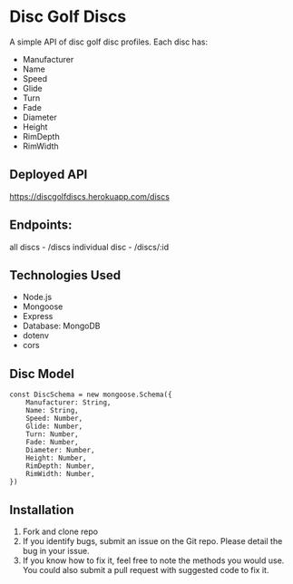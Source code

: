 # Disc Golf Discs
A simple API of disc golf disc profiles.
Each disc has:
 - Manufacturer
 - Name
 - Speed
 - Glide
 - Turn
 - Fade
 - Diameter
 - Height
 - RimDepth
 - RimWidth

## Deployed API <br />
https://discgolfdiscs.herokuapp.com/discs

## Endpoints:

all discs - /discs
individual disc - /discs/:id

## Technologies Used
- Node.js
- Mongoose
- Express
- Database: MongoDB
- dotenv
- cors

## Disc Model

```
const DiscSchema = new mongoose.Schema({
	Manufacturer: String,
	Name: String,
	Speed: Number,
	Glide: Number,
	Turn: Number,
	Fade: Number,
	Diameter: Number,
	Height: Number,
	RimDepth: Number,
	RimWidth: Number,
})
```

## Installation
1. Fork and clone repo
2. If you identify bugs, submit an issue on the Git repo. Please detail the bug in your issue. 
3. If you know how to fix it, feel free to note the methods you would use. You could also submit a pull request with suggested code to fix it.

